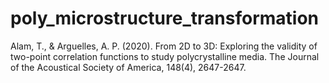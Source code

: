 # poly_microstructure_transformation

Alam, T., & Arguelles, A. P. (2020). From 2D to 3D: Exploring the validity of two-point correlation functions to study polycrystalline media. The Journal of the Acoustical Society of America, 148(4), 2647-2647.
